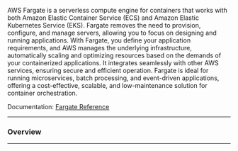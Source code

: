 AWS Fargate is a serverless compute engine for containers that works with both Amazon Elastic Container Service (ECS) and Amazon Elastic Kubernetes Service (EKS). Fargate removes the need to provision, configure, and manage servers, allowing you to focus on designing and running applications. With Fargate, you define your application requirements, and AWS manages the underlying infrastructure, automatically scaling and optimizing resources based on the demands of your containerized applications. It integrates seamlessly with other AWS services, ensuring secure and efficient operation. Fargate is ideal for running microservices, batch processing, and event-driven applications, offering a cost-effective, scalable, and low-maintenance solution for container orchestration.

Documentation: [Fargate Reference](https://aws.amazon.com/fargate/)
___
### Overview

___